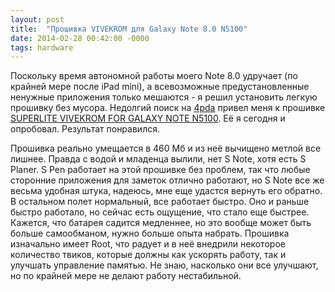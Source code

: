 ```yaml
---
layout: post
title:  "Прошивка VIVEKROM для Galaxy Note 8.0 N5100"
date: 2014-02-28 00:42:00 -0000
tags: hardware
---
```


Поскольку время автономной работы моего Note 8.0 удручает (по крайней мере после iPad mini), а всевозможные предустановленные ненужные приложения только мешаются - я решил установить легкую прошивку без мусора. Недолгий поиск на [4pda](http://www.4pda.ru/forum) привел меня к прошивке [SUPERLITE VIVEKROM FOR GALAXY NOTE N5100](http://forum.xda-developers.com/showthread.php?t=2614102). Её я сегодня и опробовал. Результат понравился.

Прошивка реально умещается в 460 Мб и из неё вычищено метлой все лишнее. Правда с водой и младенца вылили, нет S Note, хотя есть S Planer. S Pen работает на этой прошивке без проблем, так что любые сторонние приложения для заметок отлично работают, но S Note все же весьма удобная штука, надеюсь, мне еще удастся вернуть его обратно. В остальном полет нормальный, все работает быстро. Оно и раньше быстро работало, но сейчас есть ощущение, что стало еще быстрее. Кажется, что батарея садится медленнее, но это вообще может быть больше самообманом, нужно больше опыта набрать. Прошивка изначально имеет Root, что радует и в неё внедрили некоторое количество твиков, которые должны как ускорять работу, так и улучшать управление памятью. Не знаю, насколько они все улучшают, но по крайней мере не делают работу нестабильной.

